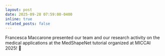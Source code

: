 ```yaml
---
layout: post
date: 2025-09-28 07:59:00-0400
inline: true
related_posts: false
---
```


Francesca Maccarone presented our team and our research activity on the medical applications at the MedShapeNet tutorial organized at MICCAI 2025! :tada:
